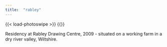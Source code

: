 ```yaml
---
title:  "rabley"
---
```

{{< load-photoswipe >}}
{{<gallery dir="img/gallery/rabley" caption-effect="none" />}}

Residency at Rabley Drawing Centre, 2009 - situated on a working farm in a dry river valley, Wiltshire.

